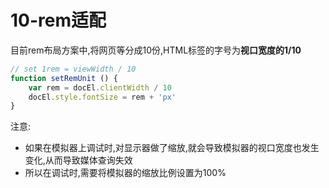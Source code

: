 # 10-rem适配

目前rem布局方案中,将网页等分成10份,HTML标签的字号为**视口宽度的1/10**

```javascript
// set 1rem = viewWidth / 10
function setRemUnit () {
    var rem = docEl.clientWidth / 10
    docEl.style.fontSize = rem + 'px'
}
```

注意: 

- 如果在模拟器上调试时,对显示器做了缩放,就会导致模拟器的视口宽度也发生变化,从而导致媒体查询失效
- 所以在调试时,需要将模拟器的缩放比例设置为100%
